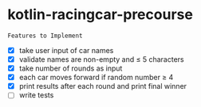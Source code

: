 # kotlin-racingcar-precourse

    Features to Implement
- [x] take user input of car names
- [x] validate names are non-empty and ≤ 5 characters
- [x] take number of rounds as input
- [x] each car moves forward if random number ≥ 4
- [x] print results after each round and print final winner
- [ ] write tests